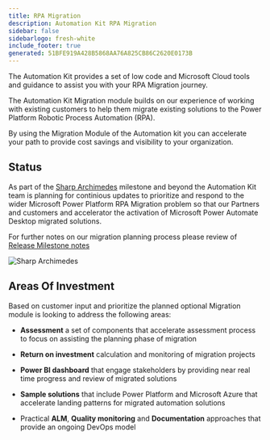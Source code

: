 ```yaml
---
title: RPA Migration
description: Automation Kit RPA Migration
sidebar: false
sidebarlogo: fresh-white
include_footer: true
generated: 51BFE919A428B5868AA76A825CB86C2620E0173B
---
```


The Automation Kit provides a set of low code and Microsoft Cloud tools and guidance to assist you with your RPA Migration journey.

The Automation Kit Migration module builds on our experience of working with existing customers to help them migrate existing solutions to the Power Platform Robotic Process Automation (RPA).

By using the Migration Module of the Automation kit you can accelerate your path to provide cost savings and visibility to your organization.

## Status

As part of the [Sharp Archimedes](/en-gb/releases/november-2022) milestone and beyond the Automation Kit team is planning for continious updates to prioritize and respond to the wider Microsoft Power Platform RPA Migration problem so that our Partners and customers and accelerator the activation of Microsoft Power Automate Desktop migrated solutions.

For further notes on our migration planning process please review of [Release Milestone notes](/en-gb/releases/milestones)

![Sharp Archimedes](/images/sharp-archimedies.png)

## Areas Of Investment

Based on customer input and prioritize the planned optional Migration module is looking to address the following areas:

- **Assessment** a set of components that accelerate assessment process to focus on assisting the planning phase of migration

- **Return on investment** calculation and monitoring of migration projects

- **Power BI dashboard** that engage stakeholders by  providing near real time progress and review of migrated solutions

- **Sample solutions** that include Power Platform and Microsoft Azure that accelerate landing patterns for migrated automation solutions

- Practical **ALM**, **Quality monitoring** and **Documentation** approaches that provide an ongoing DevOps model
